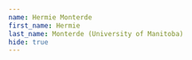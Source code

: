 ```yaml
--- 
name: Hermie Monterde  
first_name: Hermie 
last_name: Monterde (University of Manitoba) 
hide: true 
--- 
```

 
 